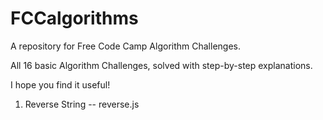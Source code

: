 # FCCalgorithms

A repository for Free Code Camp Algorithm Challenges.

All 16 basic Algorithm Challenges, solved with step-by-step explanations. 

I hope you find it useful!

1. Reverse String -- reverse.js
